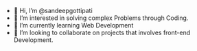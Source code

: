 - 👋 Hi, I’m @sandeepgottipati
- 👀 I’m interested in solving complex Problems through Coding.
- 🌱 I’m currently learning Web Development
- 💞️ I’m looking to collaborate on projects that involves front-end Development.

<!---
sandeepgottipati/sandeepgottipati is a ✨ special ✨ repository because its `README.md` (this file) appears on your GitHub profile.
You can click the Preview link to take a look at your changes.
--->
